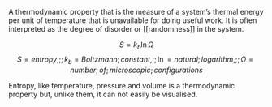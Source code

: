 A thermodynamic property that is the measure of a system’s thermal energy per unit of temperature that is unavailable for doing useful work. It is often interpreted as the degree of disorder or [[randomness]] in the system.

$$S = k_b \ln\Omega$$ $$ S = entropy,;; k_b = Boltzmann;constant,;; \ln = natural;logarithm,;; \Omega = number;of;microscopic;configurations $$

Entropy, like temperature, pressure and volume is a thermodynamic property but, unlike them, it can not easily be visualised.
